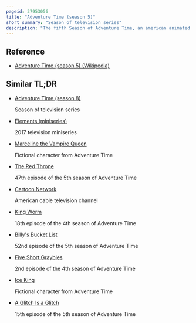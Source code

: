```yaml
---
pageid: 37953056
title: "Adventure Time (season 5)"
short_summary: "Season of television series"
description: "The fifth Season of Adventure Time, an american animated Television Series created by Pendleton Ward, premiered on Cartoon Network on November 12, 2012 and concluded on March 17, 2014, and was produced by Frederator Studios and Cartoon Network Studios. The Season follows the Adventures of Finn, a human Boy, and his best Friend and adoptive Brother Jake, a Dog with magical Powers to change Shape and Size at will. Finn and Jake live in the post-apocalyptic Land of Ooo where they interact with other main Characters of the Show bubblegum the Ice king marceline the Vampire Queen lumpy the Space Princess Bmo and the Flame Princess."
---
```


## Reference

- [Adventure Time (season 5) (Wikipedia)](https://en.wikipedia.org/?curid=37953056)

## Similar TL;DR

- [Adventure Time (season 8)](/tldr/en/adventure-time-season-8)

  Season of television series

- [Elements (miniseries)](/tldr/en/elements-miniseries)

  2017 television miniseries

- [Marceline the Vampire Queen](/tldr/en/marceline-the-vampire-queen)

  Fictional character from Adventure Time

- [The Red Throne](/tldr/en/the-red-throne)

  47th episode of the 5th season of Adventure Time

- [Cartoon Network](/tldr/en/cartoon-network)

  American cable television channel

- [King Worm](/tldr/en/king-worm)

  18th episode of the 4th season of Adventure Time

- [Billy's Bucket List](/tldr/en/billys-bucket-list)

  52nd episode of the 5th season of Adventure Time

- [Five Short Graybles](/tldr/en/five-short-graybles)

  2nd episode of the 4th season of Adventure Time

- [Ice King](/tldr/en/ice-king)

  Fictional character from Adventure Time

- [A Glitch Is a Glitch](/tldr/en/a-glitch-is-a-glitch)

  15th episode of the 5th season of Adventure Time
